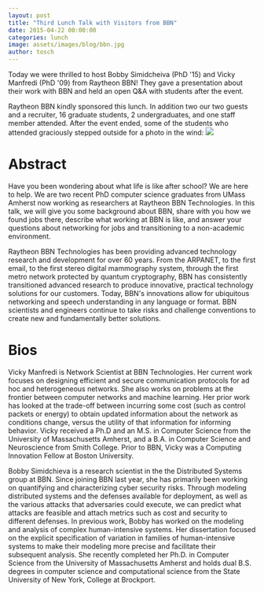 ```yaml
---
layout: post
title: "Third Lunch Talk with Visitors from BBN"
date: 2015-04-22 00:00:00
categories: lunch
image: assets/images/blog/bbn.jpg
author: tosch
---
```


Today we were thrilled to host Bobby Simidcheiva (PhD '15) and Vicky Manfredi (PhD '09) from Raytheon BBN! They gave a presentation about their work with BBN and held an open Q&A with students after the event. 

Raytheon BBN kindly sponsored this lunch. In addition two our two guests and a recruiter, 16 graduate students, 2 undergraduates, and one staff member attended. After the event ended, some of the students who attended graciously stepped outside for a photo in the wind: ![](/images/bbn.jpg)

# Abstract  

Have you been wondering about what life is like after school? We are here to help. We are two recent PhD computer science graduates from UMass Amherst now working as researchers at Raytheon BBN Technologies. In this talk, we will give you some background about BBN, share with you how we found jobs there, describe what working at BBN is like, and answer your questions about networking for jobs and transitioning to a non-academic environment.

Raytheon BBN Technologies has been providing advanced technology research and development for over 60 years. From the ARPANET, to the first email, to the first stereo digital mammography system, through the first metro network protected by quantum cryptography, BBN has consistently transitioned advanced research to produce innovative, practical technology solutions for our customers. Today, BBN's innovations allow for ubiquitous networking and speech understanding in any language or format. BBN scientists and engineers continue to take risks and challenge conventions to create new and fundamentally better solutions.


# Bios

Vicky Manfredi is Network Scientist at BBN Technologies. Her current work focuses on designing efficient and secure communication protocols for ad hoc and heterogeneous networks. She also works on problems at the frontier between computer networks and machine learning. Her prior work has looked at the trade-off between incurring some cost (such as control packets or energy) to obtain updated information about the network as conditions change, versus the utility of that information for informing behavior. Vicky received a Ph.D and an M.S. in Computer Science from the University of Massachusetts Amherst, and  a B.A. in Computer Science and Neuroscience from Smith College. Prior to BBN, Vicky was a Computing Innovation Fellow at Boston University.

Bobby Simidchieva is a research scientist in the the Distributed Systems group at BBN. Since joining BBN last year, she has primarily been working on quantifying and characterizing cyber security risks. Through modeling distributed systems and the defenses available for deployment, as well as the various attacks that adversaries could execute, we can predict what attacks are feasible and attach metrics such as cost and security to different defenses. In previous work, Bobby has worked on the modeling and analysis of complex human-intensive systems. Her dissertation focused on the explicit specification of variation in families of human-intensive systems to make their modeling more precise and facilitate their subsequent analysis. She recently completed her Ph.D. in Computer Science from the University of Massachusetts Amherst and holds dual B.S. degrees in computer science and computational science from the State University of New York, College at Brockport.